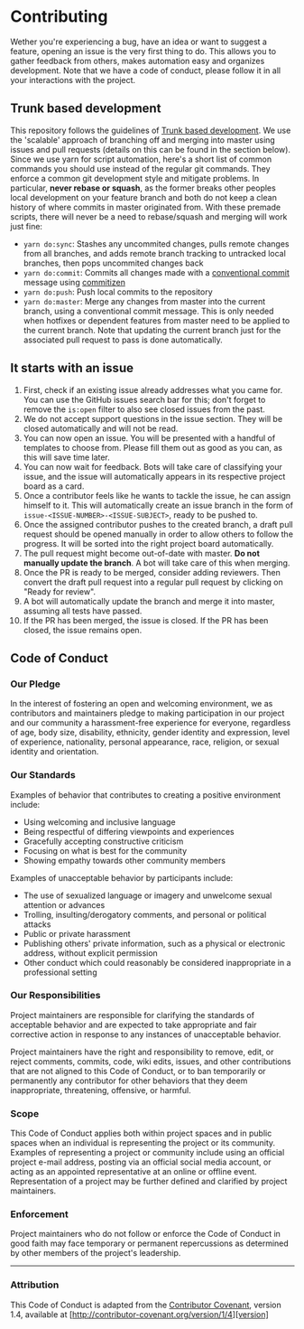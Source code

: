 # Contributing

Wether you're experiencing a bug, have an idea or want to suggest a feature, opening an issue is the very first thing to do. This allows you to gather feedback from others, makes automation easy and organizes development.
Note that we have a code of conduct, please follow it in all your interactions with the project.

## Trunk based development

This repository follows the guidelines of [Trunk based development](https://trunkbaseddevelopment.com/). We use the 'scalable' approach of branching off and merging into master using issues and pull requests (details on this can be found in the section below). Since we use yarn for script automation, here's a short list of common commands you should use instead of the regular git commands. They enforce a common git development style and mitigate problems. In particular, **never rebase or squash**, as the former breaks other peoples local development on your feature branch and both do not keep a clean history of where commits in master originated from. With these premade scripts, there will never be a need to rebase/squash and merging will work just fine:

-   `yarn do:sync`: Stashes any uncommited changes, pulls remote changes from all branches, and adds remote branch tracking to untracked local branches, then pops uncommited changes back
-   `yarn do:commit`: Commits all changes made with a [conventional commit](https://github.com/commitizen/cz-cli) message using [commitizen](https://github.com/commitizen/cz-cli)
-   `yarn do:push`: Push local commits to the repository
-   `yarn do:master`: Merge any changes from master into the current branch, using a conventional commit message. This is only needed when hotfixes or dependent features from master need to be applied to the current branch. Note that updating the current branch just for the associated pull request to pass is done automatically.

## It starts with an issue

1. First, check if an existing issue already addresses what you came for. You can use the GitHub issues search bar for this; don't forget to remove the `is:open` filter to also see closed issues from the past.
2. We do not accept support questions in the issue section. They will be closed automatically and will not be read.
3. You can now open an issue. You will be presented with a handful of templates to choose from. Please fill them out as good as you can, as this will save time later.
4. You can now wait for feedback. Bots will take care of classifying your issue, and the issue will automatically appears in its respective project board as a card.
5. Once a contributor feels like he wants to tackle the issue, he can assign himself to it. This will automatically create an issue branch in the form of `issue-<ISSUE-NUMBER>-<ISSUE-SUBJECT>`, ready to be pushed to.
6. Once the assigned contributor pushes to the created branch, a draft pull request should be opened manually in order to allow others to follow the progress. It will be sorted into the right project board automatically.
7. The pull request might become out-of-date with master. **Do not manually update the branch**. A bot will take care of this when merging.
8. Once the PR is ready to be merged, consider adding reviewers. Then convert the draft pull request into a regular pull request by clicking on "Ready for review".
9. A bot will automatically update the branch and merge it into master, assuming all tests have passed.
10. If the PR has been merged, the issue is closed. If the PR has been closed, the issue remains open.

## Code of Conduct

### Our Pledge

In the interest of fostering an open and welcoming environment, we as contributors and maintainers pledge to making participation in our project and our community a harassment-free experience for everyone, regardless of age, body size, disability, ethnicity, gender identity and expression, level of experience, nationality, personal appearance, race, religion, or sexual identity and orientation.

### Our Standards

Examples of behavior that contributes to creating a positive environment include:

-   Using welcoming and inclusive language
-   Being respectful of differing viewpoints and experiences
-   Gracefully accepting constructive criticism
-   Focusing on what is best for the community
-   Showing empathy towards other community members

Examples of unacceptable behavior by participants include:

-   The use of sexualized language or imagery and unwelcome sexual attention or advances
-   Trolling, insulting/derogatory comments, and personal or political attacks
-   Public or private harassment
-   Publishing others' private information, such as a physical or electronic address, without explicit permission
-   Other conduct which could reasonably be considered inappropriate in a professional setting

### Our Responsibilities

Project maintainers are responsible for clarifying the standards of acceptable behavior and are expected to take appropriate and fair corrective action in response to any instances of unacceptable behavior.

Project maintainers have the right and responsibility to remove, edit, or reject comments, commits, code, wiki edits, issues, and other contributions that are not aligned to this Code of Conduct, or to ban temporarily or permanently any contributor for other behaviors that they deem inappropriate, threatening, offensive, or harmful.

### Scope

This Code of Conduct applies both within project spaces and in public spaces when an individual is representing the project or its community. Examples of representing a project or community include using an official project e-mail address, posting via an official social media account, or acting as an appointed representative at an online or offline event. Representation of a project may be further defined and clarified by project maintainers.

### Enforcement

Project maintainers who do not follow or enforce the Code of Conduct in good faith may face temporary or permanent repercussions as determined by other members of the project's leadership.

<hr />

### Attribution

This Code of Conduct is adapted from the [Contributor Covenant][homepage], version 1.4, available at [http://contributor-covenant.org/version/1/4][version]

[homepage]: http://contributor-covenant.org
[version]: http://contributor-covenant.org/version/1/4/
